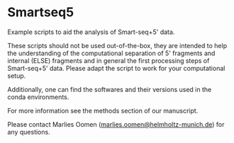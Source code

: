 # Smartseq5
Example scripts to aid the analysis of Smart-seq+5' data. 

These scripts should not be used out-of-the-box, they are intended to help the understanding of the computational separation of 5' fragments and internal (ELSE) fragments and in general the first processing steps of Smart-seq+5' data. Please adapt the script to work for your computational setup.

Additionally, one can find the softwares and their versions used in the conda environments. 

For more information see the methods section of our manuscript.

Please contact Marlies Oomen (marlies.oomen@helmholtz-munich.de) for any questions. 
